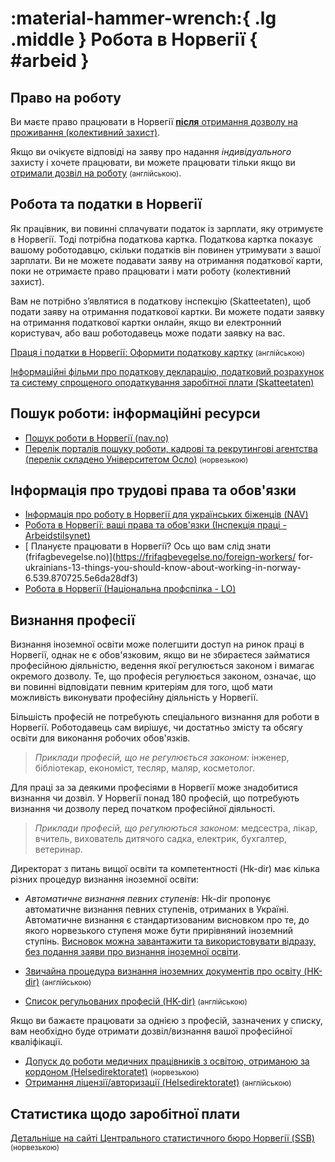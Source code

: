 # :material-hammer-wrench:{ .lg .middle } Робота в Норвегії { #arbeid }

## Право на роботу

Ви маєте право працювати в Норвегії [__після__ отримання дозволу на проживання (колективний захист)](https://www.udi.no/uk/information-ukraine-and-russia/ukraine/i-have-received-an-answer-to-my-application/my-application-for-collective-protection-has-been-granted/#link-34993). 

Якщо ви очікуєте відповіді на заяву про надання _індивідуального_ захисту і хочете працювати, ви можете працювати тільки якщо ви [отримали дозвіл на роботу](https://udi.no/uk/have-applied/protection-asylum/can-you-work/#link-8814) <small>(англійською)</small>.

## Робота та податки в Норвегії

Як працівник, ви повинні сплачувати податок із зарплати, яку отримуєте в Норвегії. Тоді потрібна податкова картка. Податкова картка показує вашому роботодавцю, скільки податків він повинен утримувати з вашої зарплати. Ви не можете подавати заяву на отримання податкової карти, поки не отримаєте право працювати і мати роботу (колективний захист).

Вам не потрібно з’являтися в податкову інспекцію (Skatteetaten), щоб подати заяву на отримання податкової картки. Ви можете подати заявку на отримання податкової картки онлайн, якщо ви електронний користувач, або ваш роботодавець може подати заявку на вас.

[Праця і податки в Норвегії: Оформити податкову картку](https://www.skatteetaten.no/en/person/taxes/tax-deduction-card-and-advance-tax/) <small>(англійською)</small>

[Інформаційні фільми про податкову декларацію, податковий розрахунок та систему спрощеного оподаткування заробітної плати (Skatteetaten)](https://www.skatteetaten.no/person/utenlandsk/skal-du-arbeide-i-norge/skattemeldingen/film_no/film_ua1/)

## Пошук роботи: інформаційні ресурси

- [Пошук роботи в Норвегії (nav.no)](https://www.nav.no/ukraina/uk#poshuk-roboti-v-norvegii) 
- [Перелік порталів пошуку роботи, кадрові та рекрутингові агентства (перелік складено Університетом Осло)](https://www.uio.no/studier/karriere/finn-jobben/utlysninger/jobbportaler.html) <small>(норвезькою)</small>  

## Інформація про трудові права та обов'язки

- [Інформація про роботу в Норвегії для українських біженців (NAV)](https://arbeidsplassen.nav.no/uk/work-in-norway) 
- [Робота в Норвегії: ваші права та обов'язки (Інспекція праці - Arbeidstilsynet)](https://www.arbeidstilsynet.no/en/working-conditions/knowyourrights-UK/) 
- [ Плануєте працювати в Норвегії? Ось що вам слід знати (frifagbevegelse.no)](https://frifagbevegelse.no/foreign-workers/ for-ukrainians-13-things-you-should-know-about-working-in-norway-6.539.870725.5e6da28df3) 
- [Робота в Норвегії (Національна профспілка - LO)](https://www.lo.no/language/ukrainsk/) 

## Визнання професії

Визнання іноземної освіти може полегшити доступ на ринок праці в Норвегії, однак не є обов'язковим, якщо ви не збираєтеся займатися професійною діяльністю, ведення якої регулюється законом і вимагає окремого дозволу. Те, що професія регулюється законом, означає, що ви повинні відповідати певним критеріям для того, щоб мати можливість виконувати професійну діяльність у Норвегії.

Більшість професій не потребують спеціального визнання для роботи в Норвегії. Роботодавець сам вирішує, чи достатньо змісту
та обсягу освіти для виконання робочих обов'язків.

> _Приклади професій, що не регулюється законом:_ інженер, бібліотекар, економіст, тесляр, маляр, косметолог.

Для праці за за деякими професіями в Норвегії може знадобитися визнання чи дозвіл. У Норвегії понад 180 професій, що потребують
визнання чи дозволу перед початком професійної діяльності. 

> _Приклади професій, що регулюються законом:_ медсестра, лікар, вчитель, вихователь дитячого садка, електрик, бухгалтер, ветеринар.

Директорат з питань вищої освіти та компетентності (Hk-dir) має кілька різних процедур визнання іноземної освіти:

- _Автоматичне визнання певних ступенів_: 
Hk-dir пропонує автоматичне визнання певних ступенів, отриманих в Україні. Автоматичне визнання є стандартизованим висновком про те, до якого норвезького ступеня може бути прирівняний іноземний ступінь. [Висновок можна завантажити та використовувати відразу, без подання заяви про визнання іноземної освіти](https://hkdir.no/en/foreign-education/education-from-outside-of-norway/recognition-of-foreign-higher-education-bachelor-master-and-phd/automatic-recognition-a-quicker-alternative). 

- [Звичайна процедура визнання іноземних документів про освіту (HK-dir)](https://hkdir.no/en/foreign-education) <small>(англійською)</small>

- [Cписок регульованих професій (HK-dir)](https://hkdir.no/en/foreign-education/lists-and-databases/regulated-professions) <small>(англійською)</small>

Якщо ви бажаєте працювати за однією з професій, зазначених у списку, вам необхідно буде отримати дозвіл/визнання вашої професійної кваліфікації.

- [Допуск до роботи медичних працівників з освітою, отриманою за кордоном (Helsedirektoratet)](https://www.helsedirektoratet.no/veiledere/ansettelse-av-helsepersonell/helsemyndighetenes-ansvar/godkjenning-av-helsepersonell-med-utdanning-fra-utlandet) <small>(норвезькою)</small> 
- [Отримання ліцензії/авторизації (Helsedirektoratet)](https://www.helsedirektoratet.no/english/authorisation-and-license-for-health-personnel) <small>(англійською)</small>

## Статистика щодо заробітної плати

[Детальніше на сайті Центрального статистичного бюро Норвегії (SSB)](https://www.ssb.no/arbeid-og-lonn/lonn-og-arbeidskraftkostnader/statistikk/lonn) <small>(норвезькою)</small> 